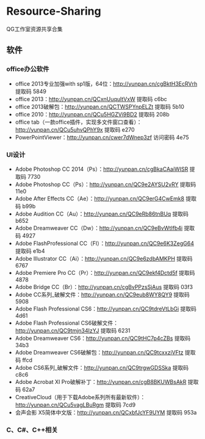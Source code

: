 # Resource-Sharing
QG工作室资源共享合集

## 软件
### office办公软件
- office 2013专业加强with sp1版，64位：http://yunpan.cn/cgBktH3EcRVrh  提取码 5849
- office 2013：http://yunpan.cn/QCxnUuquItVxW  提取码 c6bc
- office 2013破解包：http://yunpan.cn/QCTWSPYnpELZt  提取码 5b10
- office 2010：http://yunpan.cn/QCu5HGZVi9BD2  提取码 208b
- office tab（一款office插件，实现多文件窗口查看）：http://yunpan.cn/QCu5uhvQPhY9x  提取码 e270
- PowerPointViewer：http://yunpan.cn/cwer7dWnep3zf  访问密码 4e75

### UI设计
- Adobe Photoshop CC 2014（Ps）：http://yunpan.cn/cgBkaCAaiWISR  提取码 7730
- Adobe Photoshop CC（Ps）：http://yunpan.cn/QC9e2AYSU2vRY  提取码 11e0
- Adobe After Effects CC（Ae）：http://yunpan.cn/QC9erG4CwEmk8  提取码 b99b
- Adobe Audition CC（Au）：http://yunpan.cn/QC9eRb86tnBUq  提取码 b652
- Adobe Dreamweaver CC（Dw）：http://yunpan.cn/QC9eBvWtIfb4i  提取码 4927
- Adobe FlashProfessional CC（Fl）：http://yunpan.cn/QC9e6K3ZegG64  提取码 e1b4
- Adobe Illustrator CC（Ai）：http://yunpan.cn/QC9e6zdbAMKPH  提取码 6767
- Adobe Premiere Pro CC（Pr）：http://yunpan.cn/QC9ekf4Dctd5f  提取码 4878
- Adobe Bridge CC（Br）：http://yunpan.cn/cgBvPPzsSjAus  提取码 03f3
- Adobe CC系列_破解文件：http://yunpan.cn/QC9eub8WY8QY9  提取码 5908
- Adobe Flash Professional CS6：http://yunpan.cn/QC9tdreVtLbGi  提取码 4d61
- Adobe Flash Professional CS6破解文件：http://yunpan.cn/QC9tmjn34IzYJ  提取码 6231
- Adobe Dreamweaver CS6：http://yunpan.cn/QC9tHC7p4cZBs  提取码 34b3
- Adobe Dreamweaver CS6破解包：http://yunpan.cn/QC9tcxxziVFtz  提取码 ffcd
- Adobe CS6系列_破解文件：http://yunpan.cn/QC9trgwGDSSka  提取码 c8c6
- Adobe Acrobat XI Pro破解补丁：http://yunpan.cn/cgB8BKUWBsAkR  提取码 62a7
- CreativeCloud（用于下载Adobe系列所有最新软件）：http://yunpan.cn/QCu5vagLBuRgm  提取码 7cd9
- 会声会影 X5简体中文版：http://yunpan.cn/QCxbfJcYF9UYM  提取码 953a

### C、C#、C++相关


